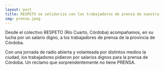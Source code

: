 ```yaml
---
layout: post
title: RESPETO se solidariza con los trabajadores de prensa de nuestra ciudad.
img: prensa.jpeg
---
```

Desde el colectivo RESPETO (Río Cuarto, Córdoba) acompañamos, en su lucha por un salario digno, a los trabajadores de prensa de la provincia de Córdoba.

Con una jornada de radio abierta y volanteada por distintos medios la ciudad,  los trabajadores pidieron por salarios dignos para la prensa de Córdoba. Un reclamo que sorprendentemente no tiene PRENSA.
